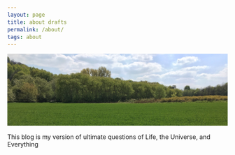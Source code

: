 ```yaml
---
layout: page
title: about drafts
permalink: /about/
tags: about
---
```


![grass](/images/IMG_4266.jpg)

This blog is my version of ultimate questions of Life, the Universe, and Everything